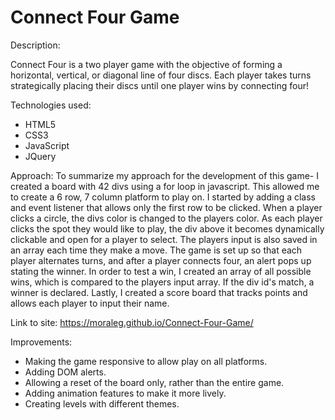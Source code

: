 # Connect Four Game

Description:

Connect Four is a two player game with the objective of forming a horizontal, vertical, or diagonal line of four discs. Each player takes turns strategically placing their discs until one player wins by connecting four!

Technologies used:
- HTML5
- CSS3
- JavaScript
- JQuery

Approach:
To summarize my approach for the development of this game- I created a board with 42 divs using a for loop in javascript. This allowed me to create a 6 row, 7 column platform to play on. I started by adding a class and event listener that allows only the first row to be clicked. When a player clicks a circle, the divs color is changed to the players color. As each player clicks the spot they would like to play, the div above it becomes dynamically clickable and open for a player to select. The players input is also saved in an array each time they make a move. The game is set up so that each player alternates turns, and after a player connects four, an alert pops up stating the winner. In order to test a win, I created an array of all possible wins, which is compared to the players input array. If the div id's match, a winner is declared. Lastly, I created a score board that tracks points and allows each player to input their name.

Link to site:
https://moraleg.github.io/Connect-Four-Game/

Improvements:
- Making the game responsive to allow play on all platforms.
- Adding DOM alerts.
- Allowing a reset of the board only, rather than the entire game.
- Adding animation features to make it more lively.
- Creating levels with different themes.
